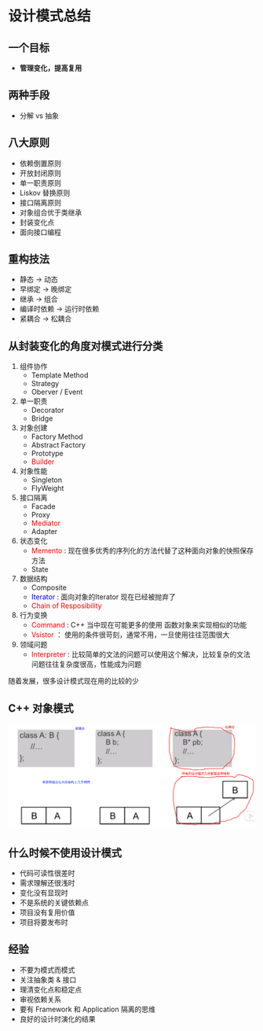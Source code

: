 # 设计模式总结

## 一个目标

* **管理变化，提高复用**

## 两种手段

* 分解 vs 抽象

## 八大原则

* 依赖倒置原则
* 开放封闭原则
* 单一职责原则
* Liskov 替换原则
* 接口隔离原则
* 对象组合优于类继承
* 封装变化点
* 面向接口编程

## 重构技法

* 静态 $\rightarrow$ 动态
* 早绑定 $\rightarrow$ 晚绑定
* 继承 $\rightarrow$ 组合
* 编译时依赖 $\rightarrow$ 运行时依赖
* 紧耦合 $\rightarrow$ 松耦合

## 从封装变化的角度对模式进行分类

1. 组件协作
   * Template Method
   * Strategy 
   * Oberver / Event
2. 单一职责
   * Decorator
   * Bridge
3. 对象创建
   * Factory Method
   * Abstract Factory
   * Prototype
   * <font color=red>Builder</font>
4. 对象性能
   * Singleton
   * FlyWeight
5. 接口隔离
   * Facade
   * Proxy
   * <font color=red>Mediator</font>
   * Adapter
6. 状态变化
   * <font color=red>Memento</font> : 现在很多优秀的序列化的方法代替了这种面向对象的快照保存方法
   * State
7. 数据结构
   * Composite
   * <font color=blue>Iterator</font> : 面向对象的Iterator 现在已经被抛弃了
   * <font color=red>Chain of Resposibility</font>
8. 行为变换
   * <font color=red>Command</font> : C++ 当中现在可能更多的使用 函数对象来实现相似的功能
   * <font color=red>Vsistor</font> ： 使用的条件很苛刻，通常不用，一旦使用往往范围很大
9. 领域问题
   * <font color=red>Interpreter</font> : 比较简单的文法的问题可以使用这个解决，比较复杂的文法问题往往复杂度很高，性能成为问题

随着发展，很多设计模式现在用的比较的少

## C++ 对象模式

![](./img/conclusion1.png)

## 什么时候不使用设计模式

* 代码可读性很差时
* 需求理解还很浅时
* 变化没有显现时
* 不是系统的关键依赖点
* 项目没有复用价值
* 项目将要发布时

## 经验

* 不要为模式而模式
* 关注抽象类 & 接口
* 理清变化点和稳定点
* 审视依赖关系
* 要有 Framework 和 Application 隔离的思维
* 良好的设计时演化的结果